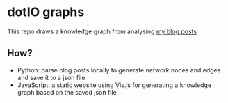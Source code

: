 # dotIO graphs

This repo draws a knowledge graph from analysing [my blog posts](https://cyyeh.github.io/)

## How?

- Python: parse blog posts locally to generate network nodes and edges and save it to a json file
- JavaScript: a static website using Vis.js for generating a knowledge graph based on the saved json file